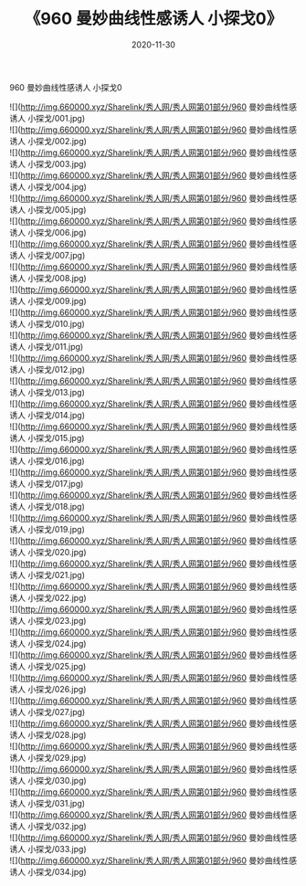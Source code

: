 ﻿---
layout: post
title:  《960 曼妙曲线性感诱人 小探戈0》
date:   2020-11-30
img: http://img.660000.xyz/Sharelink/秀人网/秀人网第01部分/960 曼妙曲线性感诱人 小探戈0/000.jpg
categories: [美女, 清纯, 唯美]
---

960 曼妙曲线性感诱人 小探戈0

  ![](http://img.660000.xyz/Sharelink/秀人网/秀人网第01部分/960 曼妙曲线性感诱人 小探戈/001.jpg) <br> ![](http://img.660000.xyz/Sharelink/秀人网/秀人网第01部分/960 曼妙曲线性感诱人 小探戈/002.jpg) <br> ![](http://img.660000.xyz/Sharelink/秀人网/秀人网第01部分/960 曼妙曲线性感诱人 小探戈/003.jpg) <br> ![](http://img.660000.xyz/Sharelink/秀人网/秀人网第01部分/960 曼妙曲线性感诱人 小探戈/004.jpg) <br> ![](http://img.660000.xyz/Sharelink/秀人网/秀人网第01部分/960 曼妙曲线性感诱人 小探戈/005.jpg) <br> ![](http://img.660000.xyz/Sharelink/秀人网/秀人网第01部分/960 曼妙曲线性感诱人 小探戈/006.jpg) <br> ![](http://img.660000.xyz/Sharelink/秀人网/秀人网第01部分/960 曼妙曲线性感诱人 小探戈/007.jpg) <br> ![](http://img.660000.xyz/Sharelink/秀人网/秀人网第01部分/960 曼妙曲线性感诱人 小探戈/008.jpg) <br> ![](http://img.660000.xyz/Sharelink/秀人网/秀人网第01部分/960 曼妙曲线性感诱人 小探戈/009.jpg) <br> ![](http://img.660000.xyz/Sharelink/秀人网/秀人网第01部分/960 曼妙曲线性感诱人 小探戈/010.jpg) <br> ![](http://img.660000.xyz/Sharelink/秀人网/秀人网第01部分/960 曼妙曲线性感诱人 小探戈/011.jpg) <br> ![](http://img.660000.xyz/Sharelink/秀人网/秀人网第01部分/960 曼妙曲线性感诱人 小探戈/012.jpg) <br> ![](http://img.660000.xyz/Sharelink/秀人网/秀人网第01部分/960 曼妙曲线性感诱人 小探戈/013.jpg) <br> ![](http://img.660000.xyz/Sharelink/秀人网/秀人网第01部分/960 曼妙曲线性感诱人 小探戈/014.jpg) <br> ![](http://img.660000.xyz/Sharelink/秀人网/秀人网第01部分/960 曼妙曲线性感诱人 小探戈/015.jpg) <br> ![](http://img.660000.xyz/Sharelink/秀人网/秀人网第01部分/960 曼妙曲线性感诱人 小探戈/016.jpg) <br> ![](http://img.660000.xyz/Sharelink/秀人网/秀人网第01部分/960 曼妙曲线性感诱人 小探戈/017.jpg) <br> ![](http://img.660000.xyz/Sharelink/秀人网/秀人网第01部分/960 曼妙曲线性感诱人 小探戈/018.jpg) <br> ![](http://img.660000.xyz/Sharelink/秀人网/秀人网第01部分/960 曼妙曲线性感诱人 小探戈/019.jpg) <br> ![](http://img.660000.xyz/Sharelink/秀人网/秀人网第01部分/960 曼妙曲线性感诱人 小探戈/020.jpg) <br> ![](http://img.660000.xyz/Sharelink/秀人网/秀人网第01部分/960 曼妙曲线性感诱人 小探戈/021.jpg) <br> ![](http://img.660000.xyz/Sharelink/秀人网/秀人网第01部分/960 曼妙曲线性感诱人 小探戈/022.jpg) <br> ![](http://img.660000.xyz/Sharelink/秀人网/秀人网第01部分/960 曼妙曲线性感诱人 小探戈/023.jpg) <br> ![](http://img.660000.xyz/Sharelink/秀人网/秀人网第01部分/960 曼妙曲线性感诱人 小探戈/024.jpg) <br> ![](http://img.660000.xyz/Sharelink/秀人网/秀人网第01部分/960 曼妙曲线性感诱人 小探戈/025.jpg) <br> ![](http://img.660000.xyz/Sharelink/秀人网/秀人网第01部分/960 曼妙曲线性感诱人 小探戈/026.jpg) <br> ![](http://img.660000.xyz/Sharelink/秀人网/秀人网第01部分/960 曼妙曲线性感诱人 小探戈/027.jpg) <br> ![](http://img.660000.xyz/Sharelink/秀人网/秀人网第01部分/960 曼妙曲线性感诱人 小探戈/028.jpg) <br> ![](http://img.660000.xyz/Sharelink/秀人网/秀人网第01部分/960 曼妙曲线性感诱人 小探戈/029.jpg) <br> ![](http://img.660000.xyz/Sharelink/秀人网/秀人网第01部分/960 曼妙曲线性感诱人 小探戈/030.jpg) <br> ![](http://img.660000.xyz/Sharelink/秀人网/秀人网第01部分/960 曼妙曲线性感诱人 小探戈/031.jpg) <br> ![](http://img.660000.xyz/Sharelink/秀人网/秀人网第01部分/960 曼妙曲线性感诱人 小探戈/032.jpg) <br> ![](http://img.660000.xyz/Sharelink/秀人网/秀人网第01部分/960 曼妙曲线性感诱人 小探戈/033.jpg) <br> ![](http://img.660000.xyz/Sharelink/秀人网/秀人网第01部分/960 曼妙曲线性感诱人 小探戈/034.jpg) <br>